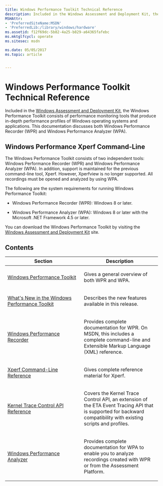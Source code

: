 ```yaml
---
title: Windows Performance Toolkit Technical Reference
description: Included in the Windows Assessment and Deployment Kit, the Windows Performance Toolkit consists of performance monitoring tools that produce in-depth performance profiles of Windows operating systems and applications.
MSHAttr:
- 'PreferredSiteName:MSDN'
- 'PreferredLib:/library/windows/hardware'
ms.assetid: f12f69dc-5b82-4a25-b829-a64365fafebc
ms.mktglfcycl: operate
ms.sitesec: msdn

ms.date: 05/05/2017
ms.topic: article


---
```


# Windows Performance Toolkit Technical Reference


Included in the [Windows Assessment and Deployment Kit](https://developer.microsoft.com/en-us/windows/hardware/windows-assessment-deployment-kit), the Windows Performance Toolkit consists of performance monitoring tools that produce in-depth performance profiles of Windows operating systems and applications. This documentation discusses both Windows Performance Recorder (WPR) and Windows Performance Analyzer (WPA).

## Windows Performance Xperf Command-Line


The Windows Performance Toolkit consists of two independent tools: Windows Performance Recorder (WPR) and Windows Performance Analyzer (WPA). In addition, support is maintained for the previous command-line tool, Xperf. However, Xperfview is no longer supported. All recordings must be opened and analyzed by using WPA.

The following are the system requirements for running Windows Performance Toolkit:

-   Windows Performance Recorder (WPR): Windows 8 or later.

-   Windows Performance Analyzer (WPA): Windows 8 or later with the Microsoft .NET Framework 4.5 or later.

You can download the Windows Performance Toolkit by visiting the [Windows Assessment and Deployment Kit](https://developer.microsoft.com/en-us/windows/hardware/windows-assessment-deployment-kit) site.

## Contents


<table>
<colgroup>
<col width="50%" />
<col width="50%" />
</colgroup>
<thead>
<tr class="header">
<th>Section</th>
<th>Description</th>
</tr>
</thead>
<tbody>
<tr class="odd">
<td><p><a href="index.md" data-raw-source="[Windows Performance Toolkit](index.md)">Windows Performance Toolkit</a></p></td>
<td><p>Gives a general overview of both WPR and WPA.</p></td>
</tr>
<tr class="even">
<td><p><a href="whats-new-in-the-windows-performance-toolkit.md" data-raw-source="[What&#39;s New in the Windows Performance Toolkit](whats-new-in-the-windows-performance-toolkit.md)">What&#39;s New in the Windows Performance Toolkit</a></p></td>
<td><p>Describes the new features available in this release.</p></td>
</tr>
<tr class="odd">
<td><p><a href="windows-performance-recorder.md" data-raw-source="[Windows Performance Recorder](windows-performance-recorder.md)">Windows Performance Recorder</a></p></td>
<td><p>Provides complete documentation for WPR. On MSDN, this includes a complete command-line and Extensible Markup Language (XML) reference.</p></td>
</tr>
<tr class="even">
<td><p><a href="http://go.microsoft.com/fwlink/?LinkId=234381" data-raw-source="[Xperf Command-Line Reference](http://go.microsoft.com/fwlink/?LinkId=234381)">Xperf Command-Line Reference</a></p></td>
<td><p>Gives complete reference material for Xperf.</p></td>
</tr>
<tr class="odd">
<td><p><a href="kernel-trace-control-api-reference.md" data-raw-source="[Kernel Trace Control API Reference](kernel-trace-control-api-reference.md)">Kernel Trace Control API Reference</a></p></td>
<td><p>Covers the Kernel Trace Control API, an extension of the ETA Event Tracing API that is supported for backward compatibility with existing scripts and profiles.</p></td>
</tr>
<tr class="even">
<td><p><a href="windows-performance-analyzer.md" data-raw-source="[Windows Performance Analyzer](windows-performance-analyzer.md)">Windows Performance Analyzer</a></p></td>
<td><p>Provides complete documentation for WPA to enable you to analyze recordings created with WPR or from the Assessment Platform.</p></td>
</tr>
</tbody>
</table>

 

 

 






